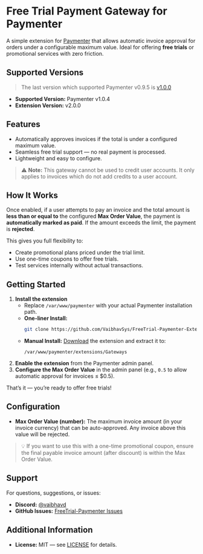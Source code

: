 # Free Trial Payment Gateway for Paymenter

A simple extension for [Paymenter](https://paymenter.org) that allows automatic invoice approval for orders under a configurable maximum value. Ideal for offering **free trials** or promotional services with zero friction.

## Supported Versions
> The last version which supported Paymenter v0.9.5 is [v1.0.0](https://github.com/VaibhavSys/FreeTrial-Paymenter-Extension/releases/tag/v1.0.0)
- **Supported Version:** Paymenter v1.0.4
- **Extension Version:** v2.0.0

## Features
- Automatically approves invoices if the total is under a configured maximum value.
- Seamless free trial support — no real payment is processed.
- Lightweight and easy to configure.

> ⚠️ **Note:** This gateway cannot be used to credit user accounts. It only applies to invoices which do not add credits to a user account.

## How It Works

Once enabled, if a user attempts to pay an invoice and the total amount is **less than or equal to** the configured **Max Order Value**, the payment is **automatically marked as paid**. If the amount exceeds the limit, the payment is **rejected**.

This gives you full flexibility to:
- Create promotional plans priced under the trial limit.
- Use one-time coupons to offer free trials.
- Test services internally without actual transactions.

## Getting Started

1. **Install the extension**
   - Replace `/var/www/paymenter` with your actual Paymenter installation path.
   - **One-liner Install:**
     ```sh
     git clone https://github.com/VaibhavSys/FreeTrial-Paymenter-Extension.git /var/www/paymenter/extensions/Gateways/FreeTrial
     ```
   - **Manual Install:**
     [Download](https://github.com/VaibhavSys/FreeTrial-Paymenter-Extension/releases/latest/download/FreeTrial.zip) the extension and extract it to:
     ```
     /var/www/paymenter/extensions/Gateways
     ```
1. **Enable the extension** from the Paymenter admin panel.
1. **Configure the Max Order Value** in the admin panel (e.g., `0.5` to allow automatic approval for invoices ≤ $0.5).

That’s it — you’re ready to offer free trials!

## Configuration

- **Max Order Value (number):** The maximum invoice amount (in your invoice currency) that can be auto-approved. Any invoice above this value will be rejected.

> 💡 If you want to use this with a one-time promotional coupon, ensure the final payable invoice amount (after discount) is within the Max Order Value.

## Support

For questions, suggestions, or issues:
- **Discord:** [@vaibhavd](https://discord.com/users/914452175839723550)
- **GitHub Issues:** [FreeTrial-Paymenter Issues](https://github.com/VaibhavSys/FreeTrial-Paymenter-Extension/issues)

## Additional Information

- **License:** MIT — see [LICENSE](LICENSE) for details.
